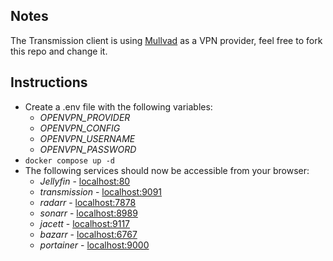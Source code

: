 ## Notes
The Transmission client is using [Mullvad](https://mullvad.net/) as a VPN provider, feel free to fork this repo and change it.

## Instructions
- Create a .env file with the following variables:
    - *OPENVPN_PROVIDER*
    - *OPENVPN_CONFIG*
    - *OPENVPN_USERNAME*
    - *OPENVPN_PASSWORD*
- `docker compose up -d`
- The following services should now be accessible from your browser:
    - *Jellyfin* - [localhost:80](http://localhost:80)
    - *transmission* - [localhost:9091](http://localhost:80)
    - *radarr* - [localhost:7878](http://localhost:7878)
    - *sonarr* - [localhost:8989](http://localhost:8989)
    - *jacett* - [localhost:9117](http://localhost:9117)
    - *bazarr* - [localhost:6767](http://localhost:6767)
    - *portainer* - [localhost:9000](http://localhost:9000)
